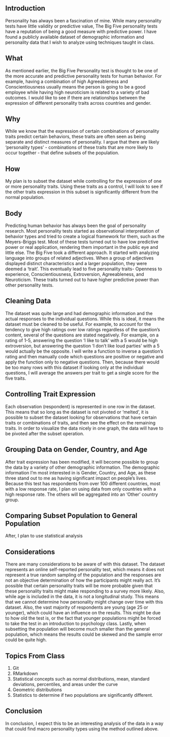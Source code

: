 ## Introduction

Personality has always been a fascination of mine. While many
personality tests have little validity or predictive value, The Big Five
personality tests have a reputation of being a good measure with
predictive power. I have found a publicly available dataset of
demographic information and personality data that I wish to analyze
using techniques taught in class.

## What

As mentioned earlier, the Big Five Personality test is thought to be one
of the more accurate and predictive personality tests for human
behavior. For example, having a combination of high Agreeableness and
Conscientiousness usually means the person is going to be a good
employee while having high neuroticism is related to a variety of bad
outcomes. I would like to see if there are relationships between the
expression of different personality traits across countries and gender.

## Why

While we know that the expression of certain combinations of personality
traits predict certain behaviors, these traits are often seen as being
separate and distinct measures of personality. I argue that there are
likely ‘personality types’ - combinations of these traits that are more
likely to occur together - that define subsets of the population.

## How

My plan is to subset the dataset while controlling for the expression of
one or more personality traits. Using these traits as a control, I will
look to see if the other traits expression in this subset is
significantly different from the normal population.

## Body

Predicting human behavior has always been the goal of personality
research. Most personality tests started as observational interpretation
of behavior types and tried to create a logical framework for them, such
as the Meyers-Briggs test. Most of these tests turned out to have low
predictive power or real application, rendering them important in the
public eye and little else. The Big Five took a different approach. It
started with analyzing language into groups of related adjectives. When
a group of adjectives displayed distinct characteristics and a larger
population, they were deemed a ‘trait’. This eventually lead to five
personality traits- Openness to experience, Conscientiousness,
Extroversion, Agreeableness, and Neuroticism. These traits turned out to
have higher predictive power than other personality tests.

## Cleaning Data

The dataset was quite large and had demographic information and the
actual responses to the individual questions. While this is ideal, it
means the dataset must be cleaned to be useful. For example, to account
for the tendency to give high ratings over low ratings regardless of the
question’s content, several of the questions are stated negatively. For
example, on a rating of 1-5, answering the question ‘I like to talk’
with a 5 would be high extroversion, but answering the question ‘I don’t
like loud parties’ with a 5 would actually be the opposite. I will write
a function to inverse a question’s rating and then manually code which
questions are positive or negative and apply the function only to
negative questions. Then, because there would be too many rows with this
dataset if looking only at the individual questions, I will average the
answers per trait to get a single score for the five traits.

## Controlling Trait Expression

Each observation (respondent) is represented in one row in the dataset.
This means that so long as the dataset is not pivoted or ‘melted’, it is
possible to subset the dataset looking for observations that have
certain traits or combinations of traits, and then see the effect on the
remaining traits. In order to visualize the data nicely in one graph,
the data will have to be pivoted after the subset operation.

## Grouping Data on Gender, Country, and Age

After trait expression has been modified, it will become possible to
group the data by a variety of other demographic information. The
demographic information I’m most interested in is Gender, Country, and
Age, as these three stand out to me as having significant impact on
people’s lives. Because this test has respondents from over 100
different countries, most with a low response rate, I plan on using data
from only countries with a high response rate. The others will be
aggregated into an ‘Other’ country group.

## Comparing Subset Population to General Population

After, I plan to use statistical analysis

## Considerations

There are many considerations to be aware of with this dataset. The
dataset represents an online self-reported personality test, which means
it does not represent a true random sampling of the population and the
responses are not an objective determination of how the participants
might really act. It’s possible that certain personality traits will be
more probable given that these personality traits might make responding
to a survey more likely. Also, while age is included in the data, it is
not a longitudinal study. This means that we cannot determine how
personality might change over time with this dataset. Also, the vast
majority of respondents are young (age 25 or younger), which could have
an influence on the results. This might be due to how old the test is,
or the fact that younger populations might be forced to take the test in
an introduction to psychology class. Lastly, when subsetting the
population will become much smaller than the general population, which
means the results could be skewed and the sample error could be quite
high.

## Topics From Class

1.  Git
2.  RMarkdown
3.  Statistical concepts such as normal distributions, mean, standard
    deviations, percentiles, and areas under the curve
4.  Geometric distributions
5.  Statistics to determine if two populations are significantly
    different.

## Conclusion

In conclusion, I expect this to be an interesting analysis of the data
in a way that could find macro personality types using the method
outlined above.
